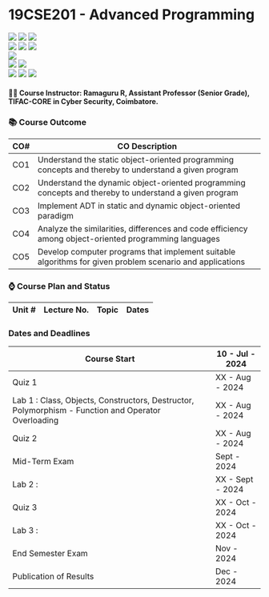 # 19CSE201 - Advanced Programming 
![](https://img.shields.io/badge/Batch-23CYS-lightgreen) ![](https://img.shields.io/badge/UG-blue) ![](https://img.shields.io/badge/Subject-AP-blue)
<br/>
![](https://img.shields.io/badge/Lecture-2-orange) ![](https://img.shields.io/badge/Practical-3-orange) ![](https://img.shields.io/badge/Credits-3-orange) <br/>
![](https://img.shields.io/badge/Regular_Students-59-gold) <br/> 
![](https://img.shields.io/badge/Pass_Percent-94.92-darkgreen) ![](https://img.shields.io/badge/Average_Marks-55.83-blue) <br/> 
![](https://img.shields.io/badge/Course_Outcome_Attainment-TBD-blue) ![](https://img.shields.io/badge/TLP_Feedback-82.92-blue) 
![](https://img.shields.io/badge/Course_Feedback-85.35-blue) 

#### :teacher: Course Instructor:  Ramaguru R, Assistant Professor (Senior Grade), TIFAC-CORE in Cyber Security, Coimbatore.

### :books: Course Outcome

| CO#  | CO Description |
|------|----------------|
| CO1 | Understand the static object-oriented programming concepts and thereby to understand a given program |
| CO2 | Understand the dynamic object-oriented programming concepts and thereby to understand a given program |
| CO3 | Implement ADT in static and dynamic object-oriented paradigm |
| CO4 | Analyze the similarities, differences and code efficiency among object-oriented programming languages |
| CO5 | Develop computer programs that implement suitable algorithms for given problem scenario and applications |

### :watch: Course Plan and Status

| Unit # | Lecture No. | Topic | Dates |
|:------:|:-----------:|-------|:------------:|

### Dates and Deadlines

| Course Start | 10 - Jul - 2024 |
|--------------|-----------------|
| Quiz 1 |  XX - Aug  - 2024 |
| Lab 1 : Class, Objects, Constructors, Destructor, Polymorphism - Function and Operator Overloading | XX - Aug  - 2024 |
| Quiz 2 |  XX - Aug  - 2024 |
| Mid-Term Exam | Sept  - 2024 |
| Lab 2 :  | XX - Sept  - 2024 |
| Quiz 3 |  XX - Oct  - 2024 |
| Lab 3 : | XX - Oct  - 2024 |
| End Semester Exam | Nov  - 2024 |
| Publication of Results | Dec  - 2024 |

